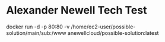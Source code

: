# Alexander Newell Tech Test 


docker run -d -p 80:80 -v /home/ec2-user/possible-solution/main/sub:/www anewellcloud/possible-solution:latest
